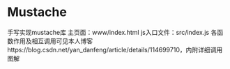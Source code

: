 # Mustache
手写实现mustache库
主页面：www/index.html
js入口文件：src/index.js
各函数作用及相互调用可见本人博客https://blog.csdn.net/yan_danfeng/article/details/114699710，内附详细调用图解
